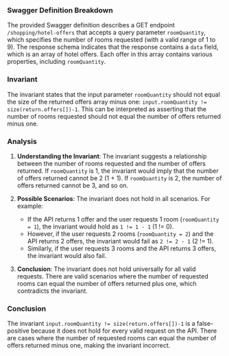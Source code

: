 ### Swagger Definition Breakdown
The provided Swagger definition describes a GET endpoint `/shopping/hotel-offers` that accepts a query parameter `roomQuantity`, which specifies the number of rooms requested (with a valid range of 1 to 9). The response schema indicates that the response contains a `data` field, which is an array of hotel offers. Each offer in this array contains various properties, including `roomQuantity`.

### Invariant
The invariant states that the input parameter `roomQuantity` should not equal the size of the returned offers array minus one: `input.roomQuantity != size(return.offers[])-1`. This can be interpreted as asserting that the number of rooms requested should not equal the number of offers returned minus one.

### Analysis
1. **Understanding the Invariant**: The invariant suggests a relationship between the number of rooms requested and the number of offers returned. If `roomQuantity` is 1, the invariant would imply that the number of offers returned cannot be 2 (1 + 1). If `roomQuantity` is 2, the number of offers returned cannot be 3, and so on.

2. **Possible Scenarios**: The invariant does not hold in all scenarios. For example:
   - If the API returns 1 offer and the user requests 1 room (`roomQuantity = 1`), the invariant would hold as `1 != 1 - 1` (1 != 0).
   - However, if the user requests 2 rooms (`roomQuantity = 2`) and the API returns 2 offers, the invariant would fail as `2 != 2 - 1` (2 != 1).
   - Similarly, if the user requests 3 rooms and the API returns 3 offers, the invariant would also fail.

3. **Conclusion**: The invariant does not hold universally for all valid requests. There are valid scenarios where the number of requested rooms can equal the number of offers returned plus one, which contradicts the invariant.

### Conclusion
The invariant `input.roomQuantity != size(return.offers[])-1` is a false-positive because it does not hold for every valid request on the API. There are cases where the number of requested rooms can equal the number of offers returned minus one, making the invariant incorrect.
